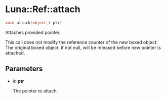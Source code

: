 # Luna::Ref::attach

```c++
void attach(object_t ptr)
```

Attaches provided pointer. 

This call does not modify the reference counter of the new boxed object. The original boxed object, if not null, will be released before new pointer is attached. 

## Parameters
* *in* **ptr**

    The pointer to attach. 

